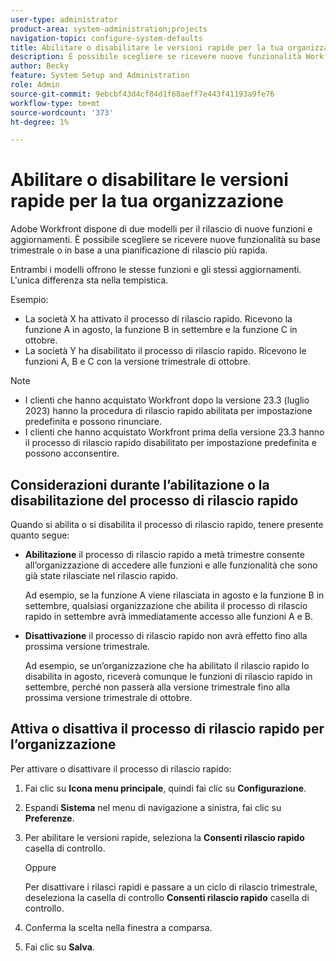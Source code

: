 ```yaml
---
user-type: administrator
product-area: system-administration;projects
navigation-topic: configure-system-defaults
title: Abilitare o disabilitare le versioni rapide per la tua organizzazione
description: È possibile scegliere se ricevere nuove funzionalità Workfront con frequenza mensile o trimestrale.
author: Becky
feature: System Setup and Administration
role: Admin
source-git-commit: 9ebcbf43d4cf84d1f68aeff7e443f41193a9fe76
workflow-type: tm+mt
source-wordcount: '373'
ht-degree: 1%

---
```


# Abilitare o disabilitare le versioni rapide per la tua organizzazione

Adobe Workfront dispone di due modelli per il rilascio di nuove funzioni e aggiornamenti. È possibile scegliere se ricevere nuove funzionalità su base trimestrale o in base a una pianificazione di rilascio più rapida.

Entrambi i modelli offrono le stesse funzioni e gli stessi aggiornamenti. L&#39;unica differenza sta nella tempistica.

Esempio:

* La società X ha attivato il processo di rilascio rapido. Ricevono la funzione A in agosto, la funzione B in settembre e la funzione C in ottobre.
* La società Y ha disabilitato il processo di rilascio rapido. Ricevono le funzioni A, B e C con la versione trimestrale di ottobre.

>[!NOTE]
>
>* I clienti che hanno acquistato Workfront dopo la versione 23.3 (luglio 2023) hanno la procedura di rilascio rapido abilitata per impostazione predefinita e possono rinunciare.
>* I clienti che hanno acquistato Workfront prima della versione 23.3 hanno il processo di rilascio rapido disabilitato per impostazione predefinita e possono acconsentire.

## Considerazioni durante l’abilitazione o la disabilitazione del processo di rilascio rapido

Quando si abilita o si disabilita il processo di rilascio rapido, tenere presente quanto segue:

* **Abilitazione** il processo di rilascio rapido a metà trimestre consente all’organizzazione di accedere alle funzioni e alle funzionalità che sono già state rilasciate nel rilascio rapido.

  Ad esempio, se la funzione A viene rilasciata in agosto e la funzione B in settembre, qualsiasi organizzazione che abilita il processo di rilascio rapido in settembre avrà immediatamente accesso alle funzioni A e B.

* **Disattivazione** il processo di rilascio rapido non avrà effetto fino alla prossima versione trimestrale.

  Ad esempio, se un’organizzazione che ha abilitato il rilascio rapido lo disabilita in agosto, riceverà comunque le funzioni di rilascio rapido in settembre, perché non passerà alla versione trimestrale fino alla prossima versione trimestrale di ottobre.

## Attiva o disattiva il processo di rilascio rapido per l’organizzazione

Per attivare o disattivare il processo di rilascio rapido:

1. Fai clic su **Icona menu principale**, quindi fai clic su **Configurazione**.
1. Espandi **Sistema** nel menu di navigazione a sinistra, fai clic su **Preferenze**.
1. Per abilitare le versioni rapide, seleziona la **Consenti rilascio rapido** casella di controllo.

   Oppure

   Per disattivare i rilasci rapidi e passare a un ciclo di rilascio trimestrale, deseleziona la casella di controllo **Consenti rilascio rapido** casella di controllo.

1. Conferma la scelta nella finestra a comparsa.
1. Fai clic su **Salva**.
